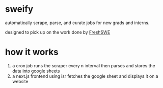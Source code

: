 # sweify

automatically scrape, parse, and curate jobs for new grads and interns.

designed to pick up on the work done by [FreshSWE](https://www.freshswe.com/)

# how it works

1. a cron job runs the scraper every n interval then parses and stores the data into google sheets
2. a next.js frontend using isr fetches the google sheet and displays it on a website
